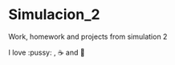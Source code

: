 # Simulacion_2
Work, homework and projects from simulation 2 

I love :pussy: , :coffee: and :pizza:
